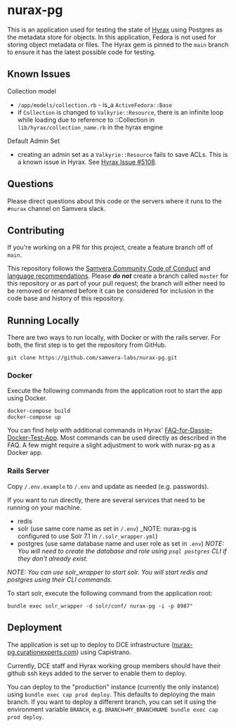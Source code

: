 # nurax-pg

This is an application used for testing the state of [Hyrax](https://github.com/samvera/hyrax)
using Postgres as the metadata store for objects.  In this application, Fedora is
not used for storing object metadata or files. The Hyrax gem is pinned to the
`main` branch to ensure it has the latest possible code for testing.

## Known Issues

Collection model
* `/app/models/collection.rb` - is_a `ActiveFedora::Base`
* if `Collection` is changed to `Valkyrie::Resource`, there is an infinite loop while loading due to reference to ::Collection in `lib/hyrax/collection_name.rb` in the hyrax engine

Default Admin Set
* creating an admin set as a `Valkyrie::Resource` fails to save ACLs.  This is a known issue in Hyrax.  See [Hyrax Issue #5108](https://github.com/samvera/hyrax/issues/5108).

## Questions

Please direct questions about this code or the servers where it runs to the `#nurax` channel on Samvera slack.

## Contributing

If you're working on a PR for this project, create a feature branch off of `main`.

This repository follows the [Samvera Community Code of Conduct](https://samvera.atlassian.net/wiki/spaces/samvera/pages/405212316/Code+of+Conduct) and [language recommendations](https://github.com/samvera/maintenance/blob/master/templates/CONTRIBUTING.md#language).  Please ***do not*** create a branch called `master` for this repository or as part of your pull request; the branch will either need to be removed or renamed before it can be considered for inclusion in the code base and history of this repository.

## Running Locally

There are two ways to run locally, with Docker or with the rails server.  For both, the first step is to get the repository from GitHub.

```
git clone https://github.com/samvera-labs/nurax-pg.git
```

### Docker

Execute the following commands from the application root to start the app using Docker.

```
docker-compose build
docker-compose up
```

You can find help with additional commands in Hyrax' [FAQ-for-Dassie-Docker-Test-App](https://github.com/samvera/hyrax/wiki/FAQ-for-Dassie-Docker-Test-App).  Most commands can be used directly as described in the FAQ.  A few might require a slight adjustment to work with nurax-pg as a Docker app. 

### Rails Server

Copy `/.env.example` to `/.env` and update as needed (e.g. passwords).

If you want to run directly, there are several services that need to be running on your machine.
* redis
* solr (use same core name as set in `/.env`) _NOTE: nurax-pg is configured to use Solr 7.1 in `/.solr_wrapper.yml`) 
* postgres (use same database name and user role as set in `.env`) _NOTE: You will need to create the database and role using `psql postgres` CLI if they don't already exist._

_NOTE: You can use solr_wrapper to start solr.  You will start redis and postgres using their CLI commands._

To start solr, execute the following command from the application root:

```
bundle exec solr_wrapper -d solr/conf/ nurax-pg -i -p 8987"
```

## Deployment

The application is set up to deploy to DCE infrastructure ([nurax-pg.curationexperts.com](https://nurax-pg.curationexperts.com)) using Capistrano.

Currently, DCE staff and Hyrax working group members should have their github ssh keys added to the server to enable them to deploy.

You can deploy to the "production" instance (currently the only instance) using `bundle exec cap prod deploy`. This defaults to deploying the main branch. If you want to deploy a different branch, you can set it using the environment variable `BRANCH`, e.g. `BRANCH=MY_BRANCHNAME bundle exec cap prod deploy`.
